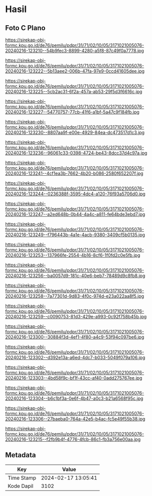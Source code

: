 # Hasil

## Foto C Plano

https://sirekap-obj-formc.kpu.go.id/de76/pemilu/pdpr/31/71/02/10/05/3171021005076-20240216-123210--54b9fec3-8899-4280-a5f8-87c49f0a7778.jpg

https://sirekap-obj-formc.kpu.go.id/de76/pemilu/pdpr/31/71/02/10/05/3171021005076-20240216-123222--5b13aee2-006b-47fa-97e9-0ccd41605dee.jpg

https://sirekap-obj-formc.kpu.go.id/de76/pemilu/pdpr/31/71/02/10/05/3171021005076-20240216-123225--5cb2ac31-6f2a-457a-ab53-29f5d3f6616c.jpg

https://sirekap-obj-formc.kpu.go.id/de76/pemilu/pdpr/31/71/02/10/05/3171021005076-20240216-123227--54770757-77cb-41f6-a1bf-5a47c9f184fb.jpg

https://sirekap-obj-formc.kpu.go.id/de76/pemilu/pdpr/31/71/02/10/05/3171021005076-20240216-123230--8807aa9f-e00e-4929-84ea-dc473517d1c3.jpg

https://sirekap-obj-formc.kpu.go.id/de76/pemilu/pdpr/31/71/02/10/05/3171021005076-20240216-123236--96061c33-0398-4724-be43-8dcc37d4c97a.jpg

https://sirekap-obj-formc.kpu.go.id/de76/pemilu/pdpr/31/71/02/10/05/3171021005076-20240216-123241--4cf1ea3b-7662-4b20-b086-2580f652207f.jpg

https://sirekap-obj-formc.kpu.go.id/de76/pemilu/pdpr/31/71/02/10/05/3171021005076-20240216-123244--0236388f-3595-4dc4-a120-76f93a5706d0.jpg

https://sirekap-obj-formc.kpu.go.id/de76/pemilu/pdpr/31/71/02/10/05/3171021005076-20240216-123247--a2ed648b-0b44-4a4c-a811-fe64bde3ebd7.jpg

https://sirekap-obj-formc.kpu.go.id/de76/pemilu/pdpr/31/71/02/10/05/3171021005076-20240216-123249--f796443b-4a1e-4acb-9380-3409cf5b0135.jpg

https://sirekap-obj-formc.kpu.go.id/de76/pemilu/pdpr/31/71/02/10/05/3171021005076-20240216-123253--137966fe-2554-4b16-8cf6-1f0fd2c0e5fb.jpg

https://sirekap-obj-formc.kpu.go.id/de76/pemilu/pdpr/31/71/02/10/05/3171021005076-20240216-123256--ba0057d9-181c-40e6-beb7-78489d9c8fb8.jpg

https://sirekap-obj-formc.kpu.go.id/de76/pemilu/pdpr/31/71/02/10/05/3171021005076-20240216-123258--7a77301d-9d83-4f0c-974d-e23a022aa8f5.jpg

https://sirekap-obj-formc.kpu.go.id/de76/pemilu/pdpr/31/71/02/10/05/3171021005076-20240216-123259--c0090753-81d3-429e-a993-0c92f758b45b.jpg

https://sirekap-obj-formc.kpu.go.id/de76/pemilu/pdpr/31/71/02/10/05/3171021005076-20240216-123300--30884f3d-4ef1-4f80-a4c9-53f94c097be6.jpg

https://sirekap-obj-formc.kpu.go.id/de76/pemilu/pdpr/31/71/02/10/05/3171021005076-20240216-123302--d392e13a-a6ed-4dc7-b033-5049f079a106.jpg

https://sirekap-obj-formc.kpu.go.id/de76/pemilu/pdpr/31/71/02/10/05/3171021005076-20240216-123303--4bd58f9c-bf1f-43cc-af40-0add275767ee.jpg

https://sirekap-obj-formc.kpu.go.id/de76/pemilu/pdpr/31/71/02/10/05/3171021005076-20240216-123304--b6c1bf3a-0e6f-4b47-a0c3-b21a6568f95c.jpg

https://sirekap-obj-formc.kpu.go.id/de76/pemilu/pdpr/31/71/02/10/05/3171021005076-20240216-123306--27baeba0-764a-42e5-b4ac-fc5e49f55b38.jpg

https://sirekap-obj-formc.kpu.go.id/de76/pemilu/pdpr/31/71/02/10/05/3171021005076-20240216-123215--f2fb9b4f-4776-4fcb-86c1-fb3a756e00aa.jpg


## Metadata

| Key        | Value               |
| ---------- | ------------------- |
| Time Stamp | 2024-02-17 13:05:41 |
| Kode Dapil | 3102                |



